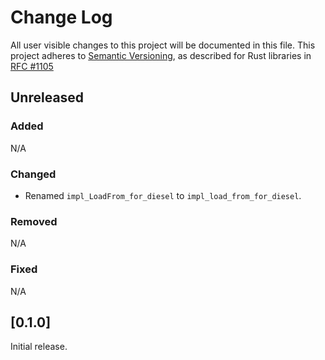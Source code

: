 # Change Log

All user visible changes to this project will be documented in this file.
This project adheres to [Semantic Versioning](http://semver.org/), as described
for Rust libraries in [RFC #1105](https://github.com/rust-lang/rfcs/blob/master/text/1105-api-evolution.md)

## Unreleased

### Added

N/A

### Changed

- Renamed `impl_LoadFrom_for_diesel` to `impl_load_from_for_diesel`.

### Removed

N/A

### Fixed

N/A

## [0.1.0]

Initial release.
